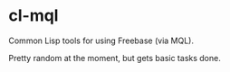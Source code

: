 cl-mql
======

Common Lisp tools for using Freebase (via MQL).

Pretty random at the moment, but gets basic tasks done.
